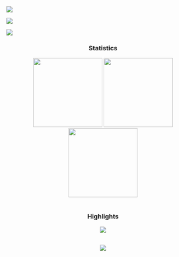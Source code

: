 <div> <a href="https://www.linkedin.com/in/saugat-bhattarai-data/" target="_blank"><img src="https://img.shields.io/badge/LinkedIn-0077B5?style=for-the-badge&logo=linkedin&logoColor=white" target="_blank"></a>

<a href="https://www.kaggle.com/saugatbhattarai2057" target="_blank"><img src="https://img.shields.io/badge/Kaggle-20BEFF?style=for-the-badge&logo=Kaggle&logoColor=white" target="_blank"></a>

<a href = "mailto:saugatb55@gmail.com"><img src="https://img.shields.io/badge/-Gmail-%23333?style=for-the-badge&logo=gmail&logoColor=white" target="_blank"></a>

</div>





<h3 align="center">Statistics</h3>

 <div align="center">

<img src="http://github-profile-summary-cards.vercel.app/api/cards/stats?username=saugatbhattarai754&theme=swift" height="180em" />

<img src="http://github-profile-summary-cards.vercel.app/api/cards/repos-per-language?username=saugatbhattarai754&theme=swift" height="180em"  />

<img src="http://github-profile-summary-cards.vercel.app/api/cards/profile-details?username=saugatbhattarai754&theme=swift" height="180em" />

</div>

<br/>

<h3 align="center">Highlights</h3>



<div align="center">

<img src="https://github-profile-trophy.vercel.app/?username=saugatbhattarai754&theme=swift&row=2&column=3"/></div>

 <div align="center">

<br/>

<img src="https://komarev.com/ghpvc/?username=saugatbhattarai754&label=Profile%20views&color=0e75b6&style=flat"/>

</div>
